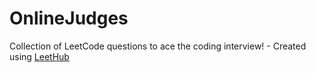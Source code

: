 # OnlineJudges
Collection of LeetCode questions to ace the coding interview! - Created using [LeetHub](https://github.com/QasimWani/LeetHub)
